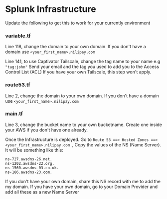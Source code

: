 # Splunk Infrastructure 
Update the following to get this to work for your currently environment

### variable.tf
Line 118, change the domain to your own domain.
If you don't have a domain use 
``` <your_first_name>.nilipay.com  ```

Line 141, to use Captivator Tailscale, change the tag name to your name
e.g ``` "tag:john" ```
Send your email and the tag you used to add you to the Access Control List (ACL)
If you have your own Tailscale, this step won't apply.

### route53.tf
Line 2, change the domain to your own domain.
If you don't have a domain use 
``` <your_first_name>.nilipay.com  ```

### main.tf
Line 3, change the bucket name to your own bucketname. Create one inside your AWS if you don't have one already.

Once the Infrastructure is deployed. 
Go to  ```Route 53 ==> Hosted Zones ==> <your_first_name>.nilipay.com ```, 
Copy the values of the NS (Name Server). It will be something like this:

```
ns-727.awsdns-26.net.
ns-1202.awsdns-22.org.
ns-1560.awsdns-03.co.uk.
ns-186.awsdns-23.com.
```

If you don't have your own domain, share this NS record with me to add the my domain.
If you have your own domain, go to your Domain Provider and add all these as a new Name Server

